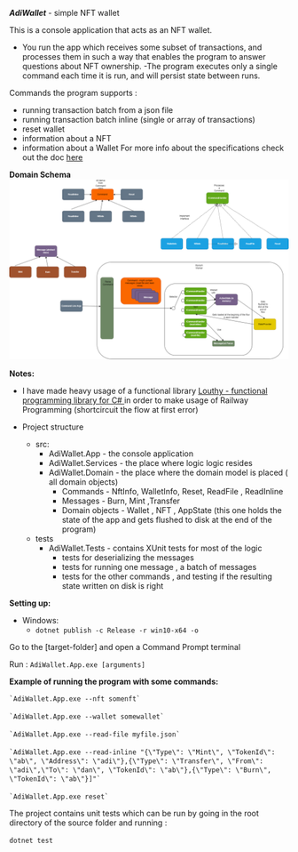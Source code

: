 ***AdiWallet*** - simple NFT wallet 

This is a console application that acts as an NFT wallet.
- You run the app which receives some subset of
transactions, and processes them in such a way that enables the program to
answer questions about NFT ownership.
-The program executes only a single command each time it is run, and
will persist state between runs.

Commands the program supports :
- running transaction batch from a json file
- running transaction batch inline (single or array of transactions)
- reset wallet
- information about a NFT
- information about a Wallet
  For more info about the specifications check out the doc [here](https://github.com/sanzor/AdiWallet/blob/master/docs/documentation)

**Domain Schema**
![image](https://github.com/sanzor/AdiWallet/blob/master/docs/architecture.png)


**Notes:**

- I have made heavy usage of  a functional library [Louthy - functional programming library for C# ](https://github.com/louthy/language-ext) in order to make usage of Railway Programming (shortcircuit the flow at first error)

- Project structure
  - src:
    - AdiWallet.App  - the console application
    - AdiWallet.Services - the place where logic logic resides
    - AdiWallet.Domain - the place where the domain model is placed ( all domain objects)
      - Commands - NftInfo, WalletInfo, Reset, ReadFile , ReadInline
      - Messages - Burn, Mint ,Transfer
      - Domain objects - Wallet , NFT , AppState (this one holds the state of the app and gets flushed to disk at the end of the program)
  - tests
    - AdiWallet.Tests - contains XUnit tests for most of the logic
      - tests for deserializing the messages
      - tests for running one message , a batch of messages
      - tests for the other commands , and testing if the resulting state written on disk is right

**Setting up:**

- Windows:
  - `dotnet publish -c Release -r win10-x64 -o `

Go to the [target-folder] and open a Command Prompt terminal 

Run :   `AdiWallet.App.exe [arguments]`

**Example of running the program with some commands:**

    `AdiWallet.App.exe --nft somenft`

    `AdiWallet.App.exe --wallet somewallet`

    `AdiWallet.App.exe --read-file myfile.json`

    `AdiWallet.App.exe --read-inline "{\"Type\": \"Mint\", \"TokenId\": \"ab\", \"Address\": \"adi\"},{\"Type\": \"Transfer\", \"From\": \"adi\",\"To\": \"dan\", \"TokenId\": \"ab\"},{\"Type\": \"Burn\", \"TokenId\": \"ab\"}]"`

    `AdiWallet.App.exe reset`

The project contains unit tests which can be run by going in the root directory of the source folder and running :

`dotnet test`
